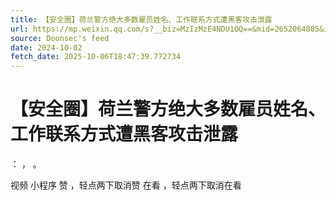 ```yaml
---
title: 【安全圈】荷兰警方绝大多数雇员姓名、工作联系方式遭黑客攻击泄露
url: https://mp.weixin.qq.com/s?__biz=MzIzMzE4NDU1OQ==&mid=2652064805&idx=4&sn=986f51c05e34fc5e338882e4a3932481
source: Doonsec's feed
date: 2024-10-02
fetch_date: 2025-10-06T18:47:39.772734
---
```


# 【安全圈】荷兰警方绝大多数雇员姓名、工作联系方式遭黑客攻击泄露

：
，
。

视频
小程序
赞
，轻点两下取消赞
在看
，轻点两下取消在看